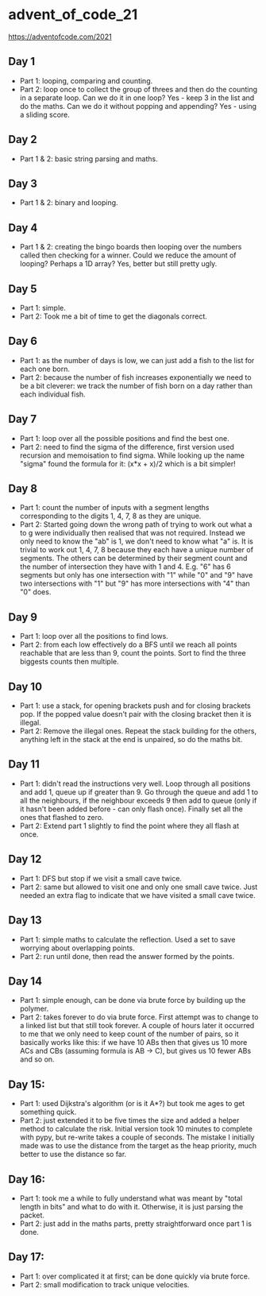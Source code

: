 # advent_of_code_21
https://adventofcode.com/2021

## Day 1
- Part 1: looping, comparing and counting.
- Part 2: loop once to collect the group of threes and then do the counting in a separate loop.
Can we do it in one loop? Yes - keep 3 in the list and do the maths.
Can we do it without popping and appending? Yes - using a sliding score.

## Day 2
- Part 1 & 2: basic string parsing and maths.

## Day 3
- Part 1 & 2: binary and looping.

## Day 4
- Part 1 & 2: creating the bingo boards then looping over the numbers called then checking for a winner.
Could we reduce the amount of looping? Perhaps a 1D array? Yes, better but still pretty ugly.

## Day 5
- Part 1: simple.
- Part 2: Took me a bit of time to get the diagonals correct.

## Day 6
- Part 1: as the number of days is low, we can just add a fish to the list for each one born.
- Part 2: because the number of fish increases exponentially we need to be a bit cleverer: we track the number of fish
born on a day rather than each individual fish.

## Day 7
- Part 1: loop over all the possible positions and find the best one.
- Part 2: need to find the sigma of the difference, first version used recursion and memoisation to find sigma. While
looking up the name "sigma" found the formula for it: (x*x + x)/2 which is a bit simpler!

## Day 8
- Part 1: count the number of inputs with a segment lengths corresponding to the digits 1, 4, 7, 8 as they are unique.
- Part 2: Started going down the wrong path of trying to work out what a to g were individually then realised that was
not required. Instead we only need to know the "ab" is 1, we don't need to know what "a" is. It is trivial to work
out 1, 4, 7, 8 because they each have a unique number of segments. The others can be determined by their segment count
and the number of intersection they have with 1 and 4. E.g. "6" has 6 segments but only has one intersection with "1"
while "0" and "9" have two intersections with "1" but "9" has more intersections with "4" than "0" does.

## Day 9
- Part 1: loop over all the positions to find lows.
- Part 2: from each low effectively do a BFS until we reach all points reachable that are less than 9, count the points.
Sort to find the three biggests counts then multiple.

## Day 10
- Part 1: use a stack, for opening brackets push and for closing brackets pop. If the popped value doesn't pair with the
closing bracket then it is illegal.
- Part 2: Remove the illegal ones. Repeat the stack building for the others, anything left in the stack at the end is
unpaired, so do the maths bit.

## Day 11
- Part 1: didn't read the instructions very well. Loop through all positions and add 1, queue up if greater than 9.
Go through the queue and add 1 to all the neighbours, if the neighbour exceeds 9 then add to queue (only if it hasn't
been added before - can only flash once). Finally set all the ones that flashed to zero.
- Part 2: Extend part 1 slightly to find the point where they all flash at once.

## Day 12
- Part 1: DFS but stop if we visit a small cave twice.
- Part 2: same but allowed to visit one and only one small cave twice. Just needed an extra flag to indicate that we
have visited a small cave twice.

## Day 13
- Part 1: simple maths to calculate the reflection. Used a set to save worrying about overlapping points.
- Part 2: run until done, then read the answer formed by the points.

## Day 14
- Part 1: simple enough, can be done via brute force by building up the polymer.
- Part 2: takes forever to do via brute force. First attempt was to change to a linked list but that still took forever.
A couple of hours later it occurred to me that we only need to keep count of the number of pairs, so it basically works
like this: if we have 10 ABs then that gives us 10 more ACs and CBs (assuming formula is AB -> C), but gives us 10 fewer
ABs and so on.

## Day 15:
- Part 1: used Dijkstra's algorithm (or is it A*?) but took me ages to get something quick.
- Part 2: just extended it to be five times the size and added a helper method to calculate the risk. Initial version
took 10 minutes to complete with pypy, but re-write takes a couple of seconds. The mistake I initially made was to use
the distance from the target as the heap priority, much better to use the distance so far.

## Day 16:
- Part 1: took me a while to fully understand what was meant by "total length in bits" and what to do with it. Otherwise,
it is just parsing the packet.
- Part 2: just add in the maths parts, pretty straightforward once part 1 is done.

## Day 17:
- Part 1: over complicated it at first; can be done quickly via brute force.
- Part 2: small modification to track unique velocities.
